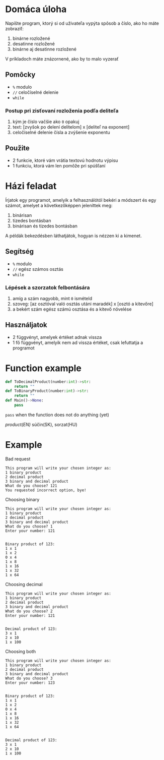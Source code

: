 # Domáca úloha
Napíšte program, ktorý si od uživateľa vypýta spôsob a číslo, ako ho máte zobraziť:
1. binárne rozložené
1. desatinne rozložené
1. binárne aj desatinne rozložené

V príkladoch máte znázornené, ako by to malo vyzerať
## Pomôcky
- `%` modulo
- `//` celočíselné delenie
- `while`

### Postup pri zisťovaní rozloženia podľa deliteľa
1. kým je číslo vačšie ako `0` opakuj
1. text: [zvyšok po delení delitelom] x [deliteľ na exponent]
1. celočíselné delenie čísla a zvýšenie exponentu

## Použite
- 2 funkcie, ktoré vám vrátia textovú hodnotu výpisu
- 1 funkciu, ktorá vám len pomôže pri spúšťaní

# Házi feladat
Írjatok egy programot, amelyik a felhasználótól bekéri a módszert és egy számot, amelyet a következőképpen jeleníttek meg:
1. binárisan
1. tizedes bontásban
1. binárisan és tizedes bontásban

A példák bekezdésben láthatjátok, hogyan is nézzen ki a kimenet.
## Segítség
- `%` modulo
- `//` egész számos osztás
- `while`

### Lépések a szorzatok felbontására
1. amíg a szám nagyobb, mint `0` ismételd
1. szoveg: [az osztóval való osztás utáni maradék] x [osztó a kitevőre]
1. a bekért szám egész számú osztása és a kitevő növelése

## Használjatok
- 2 függvényt, amelyek értéket adnak vissza
- 1 fő függvényt, amelyik nem ad vissza értéket, csak lefuttatja a programot

# Function example
```py
def ToDecimalProduct(number:int)->str:
    return ""
def ToBinaryProduct(number:int)->str:
    return ""
def Main()->None:
    pass
```
`pass` when the function does not do anything (yet)

_product(EN)_ súčin(SK), sorzat(HU)

# Example
Bad request
```
This program will write your chosen integer as:
1 binary product
2 decimal product
3 binary and decimal product
What do you choose? 121
You requested incorrect option, bye!
```
Choosing binary
```
This program will write your chosen integer as:
1 binary product
2 decimal product
3 binary and decimal product
What do you choose? 1
Enter your number: 121


Binary product of 123:
1 x 1
1 x 2
0 x 4
1 x 8
1 x 16
1 x 32
1 x 64
```
Choosing decimal
```
This program will write your chosen integer as:
1 binary product
2 decimal product
3 binary and decimal product
What do you choose? 2
Enter your number: 121


Decimal product of 123:
3 x 1
2 x 10
1 x 100
```
Choosing both
```
This program will write your chosen integer as:
1 binary product
2 decimal product
3 binary and decimal product
What do you choose? 3
Enter your number: 123


Binary product of 123:
1 x 1
1 x 2
0 x 4
1 x 8
1 x 16
1 x 32
1 x 64


Decimal product of 123:
3 x 1
2 x 10
1 x 100
```
